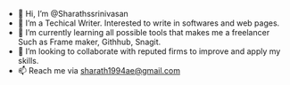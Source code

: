 - 👋 Hi, I’m @Sharathssrinivasan
- 👀 I’m a Techical Writer. Interested to write in softwares and web pages. 
- 🌱 I’m currently learning all possible tools that makes me a freelancer Such as Frame maker, Githhub, Snagit.
- 💞️ I’m looking to collaborate with reputed firms to improve and apply my skills.
- 📫 Reach me via sharath1994ae@gmail.com

<!---
Sharathssrinivasan/Sharathssrinivasan is a ✨ special ✨ repository because its `README.md` (this file) appears on your GitHub profile.
You can click the Preview link to take a look at your changes.
--->
